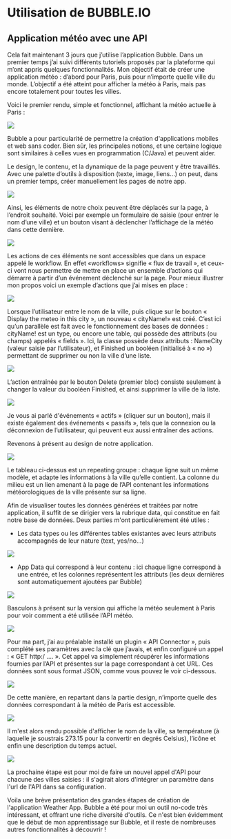 # **Utilisation de BUBBLE.IO**

## **Application météo avec une API**

Cela fait maintenant 3 jours que j’utilise l’application Bubble. Dans un premier temps j’ai suivi différents tutoriels proposés par la plateforme qui m’ont appris quelques fonctionnalités. Mon objectif était de créer une application météo : d’abord pour Paris, puis pour n’importe quelle ville du monde. L’objectif a été atteint pour afficher la météo à Paris, mais pas encore totalement pour toutes les villes. 

Voici le premier rendu, simple et fonctionnel, affichant la météo actuelle à Paris :

<img style="display: block; margin: auto;"
src="weatherAppParis.PNG">
</p>
 
Bubble a pour particularité de permettre la création d'applications mobiles et web sans coder. Bien sûr, les principales notions, et une certaine logique sont similaires à celles vues en programmation (C/Java) et peuvent aider. 

Le design, le contenu, et la dynamique de la page peuvent y être travaillés. Avec une palette d’outils à disposition (texte, image, liens…) on peut, dans un premier temps, créer manuellement les pages de notre app. 

<img style="display: block; margin: auto;"
src="paletteOutils.PNG">
</p>
 
Ainsi, les éléments de notre choix peuvent être déplacés sur la page, à l’endroit souhaité. Voici par exemple un formulaire de saisie (pour entrer le nom d’une ville) et un bouton visant à déclencher l’affichage de la météo dans cette dernière.

<img style="display: block; margin: auto;"
src="elements.PNG">
</p>
 
Les actions de ces éléments ne sont accessibles que dans un espace appelé le workflow. En effet «workflows» signifie « flux de travail », et ceux-ci vont nous permettre de mettre en place un ensemble d’actions qui démarre à partir d’un événement déclenché sur la page. Pour mieux illustrer mon propos voici un exemple d’actions que j’ai mises en place :

<img style="display: block; margin: auto;"
src="workflowStructure.PNG">
</p>
 
Lorsque l’utilisateur entre le nom de la ville, puis clique sur le bouton « Display the meteo in this city », un nouveau « cityName!» est créé. C’est ici qu’un parallèle est fait avec le fonctionnement des bases de données : cityName! est un type, ou encore une table, qui possède des attributs (ou champs) appelés « fields ». Ici, la classe possède deux attributs : NameCity (valeur saisie par l’utilisateur), et Finished un booléen (initialisé à « no ») permettant de supprimer ou non la ville d’une liste.

<img style="display: block; margin: auto;"
src="classeCityName!.PNG">
</p>
 
L’action entraînée par le bouton Delete (premier bloc) consiste seulement à changer la valeur du booléen Finished, et ainsi supprimer la ville de la liste.

<img style="display: block; margin: auto;"
src="boutonDelete.PNG">
</p>

Je vous ai parlé d'événements « actifs » (cliquer sur un bouton), mais il existe également des événements « passifs », tels que la connexion ou la déconnexion de l’utilisateur, qui peuvent eux aussi entraîner des actions.
 
Revenons à présent au design de notre application.

<img style="display: block; margin: auto;"
src="designApp.PNG">
</p>
 
Le tableau ci-dessus est un repeating groupe : chaque ligne suit un même modèle, et adapte les informations à la ville qu’elle contient. La colonne du milieu est un lien amenant à la page de l’API contenant les informations météorologiques de la ville présente sur sa ligne.

Afin de visualiser toutes les données générées et traitées par notre application, il suffit de se dirigier vers la rubrique data, qui constitue en fait notre base de données. Deux parties m'ont particulièrement été utiles :

- Les data types ou les différentes tables existantes avec leurs attributs accompagnés de leur nature (text, yes/no...)

<img style="display: block; margin: auto;"
src="DataTypes.PNG">
</p>

- App Data qui correspond à leur contenu : ici chaque ligne correspond à une entrée, et les colonnes représentent les attributs (les deux dernières sont automatiquement ajoutées par Bubble)

<img style="display: block; margin: auto;"
src="AppData.PNG">
</p>

Basculons à présent sur la version qui affiche la météo seulement à Paris pour voir comment a été utilisée l’API météo. 

<img style="display: block; margin: auto;"
src="APIConnector.PNG">
</p>
 
Pour ma part, j’ai au préalable installé un plugin « API Connector », puis complété ses paramètres avec la clé que j’avais, et enfin configuré un appel : « GET http:/ …. ». Cet appel va simplement récupérer les informations fournies par l’API et présentes sur la page correspondant à cet URL. Ces données sont sous format JSON, comme vous pouvez le voir ci-dessous.

<img style="display: block; margin: auto;"
src="JSONParis.PNG">
</p>
 
De cette manière, en repartant dans la partie design, n’importe quelle des données correspondant à la météo de Paris est accessible.

<img style="display: block; margin: auto;"
src="APIAppel.PNG">
</p>
 

Il m'est alors rendu possible d'afficher le nom de la ville, sa température (à laquelle je soustrais 273.15 pour la convertir en degrés Celsius), l’icône et enfin une description du temps actuel.

<img style="display: block; margin: auto;"
src="composantsAPI.PNG">
</p>

La prochaine étape est pour moi de faire un nouvel appel d'API pour chacune des villes saisies : il s'agirait alors d'intégrer un paramètre dans l'url de l'API dans sa configuration.

Voila une brève présentation des grandes étapes de création de l'application Weather App. Bubble a été pour moi un outil no-code très intéressant, et offrant une riche diversité d'outils. Ce n'est bien évidemment que le début de mon apprentissage sur Bubble, et il reste de nombreuses autres fonctionnalités à découvrir !


